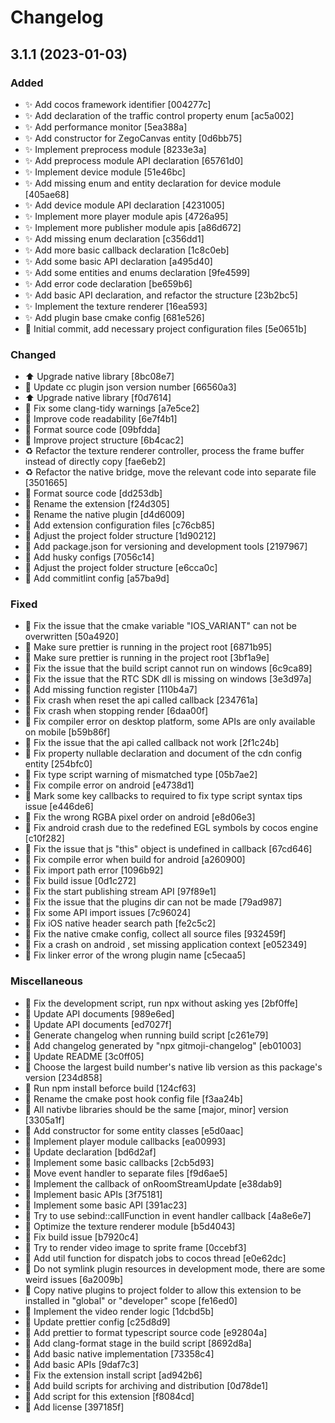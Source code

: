 # Changelog

<a name="3.1.1"></a>
## 3.1.1 (2023-01-03)

### Added

- ✨ Add cocos framework identifier [004277c]
- ✨ Add declaration of the traffic control property enum [ac5a002]
- ✨ Add performance monitor [5ea388a]
- ✨ Add constructor for ZegoCanvas entity [0d6bb75]
- ✨ Implement preprocess module [8233e3a]
- ✨ Add preprocess module API declaration [65761d0]
- ✨ Implement device module [51e46bc]
- ✨ Add missing enum and entity declaration for device module [405ae68]
- ✨ Add device module API declaration [4231005]
- ✨ Implement more player module apis [4726a95]
- ✨ Implement more publisher module apis [a86d672]
- ✨ Add missing enum declaration [c356dd1]
- ✨ Add more basic callback declaration [1c8c0eb]
- ✨ Add some basic API declaration [a495d40]
- ✨ Add some entities and enums declaration [9fe4599]
- ✨ Add error code declaration [be659b6]
- ✨ Add basic API declaration, and refactor the structure [23b2bc5]
- ✨ Implement the texture renderer [16ea593]
- ✨ Add plugin base cmake config [681e526]
- 🎉 Initial commit, add necessary project configuration files [5e0651b]

### Changed

- ⬆️ Upgrade native library [8bc08e7]
- 📌 Update cc plugin json version number [66560a3]
- ⬆️ Upgrade native library [f0d7614]
- 🚨 Fix some clang-tidy warnings [a7e5ce2]
- 🎨 Improve code readability [6e7f4b1]
- 🎨 Format source code [09bfdda]
- 🎨 Improve project structure [6b4cac2]
- ♻️ Refactor the texture renderer controller, process the frame buffer instead of directly copy [fae6eb2]
- ♻️ Refactor the native bridge, move the relevant code into separate file [3501665]
- 🎨 Format source code [dd253db]
- 🚚 Rename the extension [f24d305]
- 🚚 Rename the native plugin [d4d6009]
- 🔧 Add extension configuration files [c76cb85]
- 🚚 Adjust the project folder structure [1d90212]
- 🔧 Add package.json for versioning and development tools [2197967]
- 🔧 Add husky configs [7056c14]
- 🚚 Adjust the project folder structure [e6cca0c]
- 🔧 Add commitlint config [a57ba9d]

### Fixed

- 🐛 Fix the issue that the cmake variable &quot;IOS_VARIANT&quot; can not be overwritten [50a4920]
- 🐛 Make sure prettier is running in the project root [6871b95]
- 🐛 Make sure prettier is running in the project root [3bf1a9e]
- 🐛 Fix the issue that the build script cannot run on windows [6c9ca89]
- 🐛 Fix the issue that the RTC SDK dll is missing on windows [3e3d97a]
- 🐛 Add missing function register [110b4a7]
- 🐛 Fix crash when reset the api called callback [234761a]
- 🐛 Fix crash when stopping render [6daa00f]
- 🐛 Fix compiler error on desktop platform, some APIs are only available on mobile [b59b86f]
- 🐛 Fix the issue that the api called callback not work [2f1c24b]
- 🐛 Fix property nullable declaration and document of the cdn config entity [254bfc0]
- 🐛 Fix type script warning of mismatched type [05b7ae2]
- 🐛 Fix compile error on android [e4738d1]
- 🐛 Mark some key callbacks to required to fix type script syntax tips issue [e446de6]
- 🐛 Fix the wrong RGBA pixel order on android [e8d06e3]
- 🐛 Fix android crash due to the redefined EGL symbols by cocos engine [c10f282]
- 🐛 Fix the issue that js &quot;this&quot; object is undefined in callback [67cd646]
- 🐛 Fix compile error when build for android [a260900]
- 🐛 Fix import path error [1096b92]
- 🐛 Fix build issue [0d1c272]
- 🐛 Fix the start publishing stream API [97f89e1]
- 🐛 Fix the issue that the plugins dir can not be made [79ad987]
- 🐛 Fix some API import issues [7c96024]
- 🐛 Fix iOS native header search path [fe2c5c2]
- 🐛 Fix the native cmake config, collect all source files [932459f]
- 🐛 Fix a crash on android , set missing application context [e052349]
- 🐛 Fix linker error of the wrong plugin name [c5ecaa5]

### Miscellaneous

- 🔨 Fix the development script, run npx without asking yes [2bf0ffe]
- 📝 Update API documents [989e6ed]
- 📝 Update API documents [ed7027f]
- 🔨 Generate changelog when running build script [c261e79]
- 📝 Add changelog generated by &quot;npx gitmoji-changelog&quot; [eb01003]
- 📝 Update README [3c0ff05]
- 🔨 Choose the largest build number&#x27;s native lib version as this package&#x27;s version [234d858]
- 🔨 Run npm install beforce build [124cf63]
- 🔨 Rename the cmake post hook config file [f3aa24b]
- 🔨 All nativbe libraries should be the same [major, minor] version [3305a1f]
- 🚧 Add constructor for some entity classes [e5d0aac]
- 🚧 Implement player module callbacks [ea00993]
- 🚧 Update declaration [bd6d2af]
- 🚧 Implement some basic callbacks [2cb5d93]
- 🚧 Move event handler to separate files [f9d6ae5]
- 🚧 Implement the callback of onRoomStreamUpdate [e38dab9]
- 🚧 Implement basic APIs [3f75181]
- 🚧 Implement some basic API [391ac23]
- 🚩 Try to use sebind::callFunction in event handler callback [4a8e6e7]
- 🚧 Optimize the texture renderer module [b5d4043]
- 🚧 Fix build issue [b7920c4]
- 🚧 Try to render video image to sprite frame [0ccebf3]
- 🚩 Add util function for dispatch jobs to cocos thread [e0e62dc]
- 🔨 Do not symlink plugin resources in development mode, there are some weird issues [6a2009b]
- 🔨 Copy native plugins to project folder to allow this extension to be installed in &quot;global&quot; or &quot;developer&quot; scope [fe16ed0]
- 👔 Implement the video render logic [1dcbd5b]
- 🔨 Update prettier config [c25d8d9]
- 🔨 Add prettier to format typescript source code [e92804a]
- 🔨 Add clang-format stage in the build script [8692d8a]
- 🚧 Add basic native implementation [73358c4]
- 🚧 Add basic APIs [9daf7c3]
- 🔨 Fix the extension install script [ad942b6]
- 🔨 Add build scripts for archiving and distribution [0d78de1]
- 🔨 Add script for this extension [f8084cd]
- 📄 Add license [397185f]


